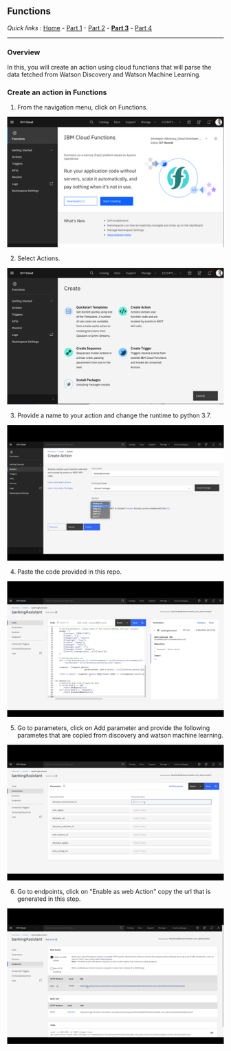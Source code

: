 ## Functions

*Quick links :*
[Home](/README.md) - [Part 1](https://github.com/krishnac7/Smart-FAQ-Assistant/tree/master/Part1-Wml) - [Part 2](https://github.com/krishnac7/Smart-FAQ-Assistant/tree/master/Part2-Discovery) - [**Part 3**](https://github.com/krishnac7/Smart-FAQ-Assistant/tree/master/Part4-Functions) - [Part 4](https://github.com/krishnac7/Smart-FAQ-Assistant/tree/master/Part5-Assistant)
***


### Overview

In this, you will create an action using cloud functions that will parse the data fetched from Watson Discovery and Watson Machine Learning.

### Create an action in Functions

1. From the navigation menu, click on Functions.

![](../Media/imgf/img-01.png)

2. Select Actions.

![](../Media/imgf/img-02.png)

3. Provide a name to your action and change the runtime to python 3.7.

![](../Media/imgf/img-03.png)

4. Paste the code provided in this repo.

![](../Media/imgf/img-04.png)

5. Go to parameters, click on Add parameter and provide the following parametes that are copied from discovery and watson machine learning.

![](../Media/imgf/img-05.png)

6. Go to endpoints, click on "Enable as web Action" copy the url that is generated in this step.

![](../Media/imgf/img-06.png)
